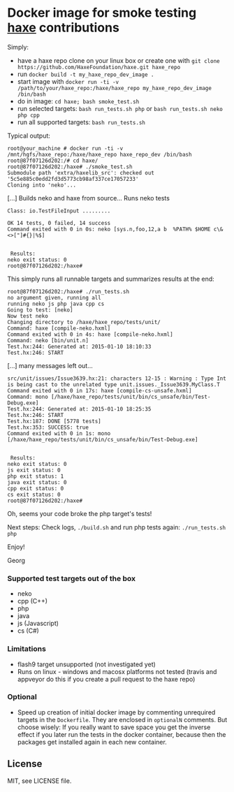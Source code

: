 # Docker image for smoke testing [haxe](http://haxe.org) contributions

Simply:
 * have a haxe repo clone on your linux box or create one with ```git clone https://github.com/HaxeFoundation/haxe.git haxe_repo```
 * run ```docker build -t my_haxe_repo_dev_image .```
 * start image with ```docker run -ti -v /path/to/your/haxe_repo:/haxe/haxe_repo my_haxe_repo_dev_image /bin/bash```
 * do in image: ```cd haxe; bash smoke_test.sh```
 * run selected targets: ```bash run_tests.sh php``` or ```bash run_tests.sh neko php cpp```
 * run all supported targets: ```bash run_tests.sh```

Typical output:

```
root@your_machine # docker run -ti -v /mnt/hgfs/haxe_repo:/haxe/haxe_repo haxe_repo_dev /bin/bash
root@87f07126d202:/# cd haxe/
root@87f07126d202:/haxe# ./smoke_test.sh 
Submodule path 'extra/haxelib_src': checked out '5c5e885c0edd2fd3d5773cb98af337ce17057233'
Cloning into 'neko'...
```

[...]
Builds neko and haxe from source...
Runs neko tests

```
Class: io.TestFileInput .........

OK 14 tests, 0 failed, 14 success
Command exited with 0 in 0s: neko [sys.n,foo,12,a b  %PATH% $HOME c\&<>["]#{}|%$]


 Results:  
neko exit status: 0
root@87f07126d202:/haxe#
```

This simply runs all runnable targets and summarizes results at the end:

```
root@87f07126d202:/haxe# ./run_tests.sh 
no argument given, running all
running neko js php java cpp cs
Going to test: [neko]
Now test neko
Changing directory to /haxe/haxe_repo/tests/unit/
Command: haxe [compile-neko.hxml]
Command exited with 0 in 4s: haxe [compile-neko.hxml]
Command: neko [bin/unit.n]
Test.hx:244: Generated at: 2015-01-10 18:10:33
Test.hx:246: START
```

[...] many messages left out...

```
src/unit/issues/Issue3639.hx:21: characters 12-15 : Warning : Type Int is being cast to the unrelated type unit.issues._Issue3639.MyClass.T
Command exited with 0 in 17s: haxe [compile-cs-unsafe.hxml]
Command: mono [/haxe/haxe_repo/tests/unit/bin/cs_unsafe/bin/Test-Debug.exe]
Test.hx:244: Generated at: 2015-01-10 18:25:35
Test.hx:246: START
Test.hx:187: DONE [5778 tests]
Test.hx:353: SUCCESS: true
Command exited with 0 in 1s: mono [/haxe/haxe_repo/tests/unit/bin/cs_unsafe/bin/Test-Debug.exe]


 Results:  
neko exit status: 0 
js exit status: 0 
php exit status: 1 
java exit status: 0 
cpp exit status: 0 
cs exit status: 0
root@87f07126d202:/haxe#
```

Oh, seems your code broke the php target's tests! 

Next steps: Check logs, ```./build.sh``` and run php tests again: ```./run_tests.sh php```

Enjoy!

Georg

### Supported test targets out of the box
 * neko
 * cpp (C++)
 * php
 * java
 * js (Javascript)
 * cs (C#)

### Limitations
 * flash9 target unsupported (not investigated yet)
 * Runs on linux - windows and macosx platforms not tested (travis and appveyor do this if you create a pull request to the haxe repo)

### Optional
 * Speed up creation of initial docker image by commenting unrequired targets in the ```Dockerfile```. They are enclosed in ```optionalN``` comments.
But choose wisely: If you really want to save space you get the inverse effect if you later run the tests in the docker container, because then the
packages get installed again in each new container.
## License

MIT, see LICENSE file.


